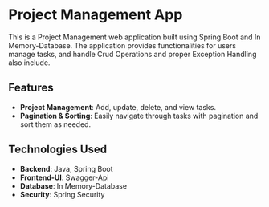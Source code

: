# Project Management App

This is a Project Management web application built using Spring Boot and In Memory-Database. The application provides functionalities for users manage tasks, and handle Crud Operations and proper Exception Handling also include.

## Features

- **Project Management**: Add, update, delete, and view tasks.
- **Pagination & Sorting**: Easily navigate through tasks with pagination and sort them as needed.

## Technologies Used

- **Backend**: Java, Spring Boot
- **Frontend-UI**: Swagger-Api
- **Database**: In Memory-Database
- **Security**: Spring Security
